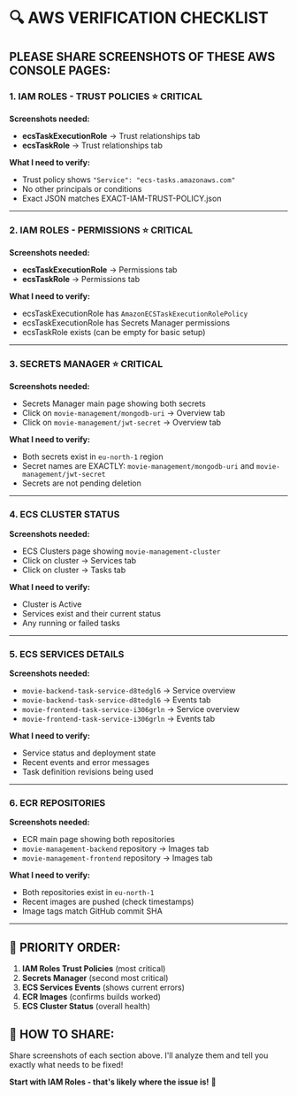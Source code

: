 # 🔍 AWS VERIFICATION CHECKLIST

## **PLEASE SHARE SCREENSHOTS OF THESE AWS CONSOLE PAGES:**

### **1. IAM ROLES - TRUST POLICIES** ⭐ CRITICAL
**Screenshots needed:**
- **ecsTaskExecutionRole** → Trust relationships tab
- **ecsTaskRole** → Trust relationships tab

**What I need to verify:**
- Trust policy shows `"Service": "ecs-tasks.amazonaws.com"`
- No other principals or conditions
- Exact JSON matches EXACT-IAM-TRUST-POLICY.json

---

### **2. IAM ROLES - PERMISSIONS** ⭐ CRITICAL
**Screenshots needed:**
- **ecsTaskExecutionRole** → Permissions tab
- **ecsTaskRole** → Permissions tab

**What I need to verify:**
- ecsTaskExecutionRole has `AmazonECSTaskExecutionRolePolicy`
- ecsTaskExecutionRole has Secrets Manager permissions
- ecsTaskRole exists (can be empty for basic setup)

---

### **3. SECRETS MANAGER** ⭐ CRITICAL
**Screenshots needed:**
- Secrets Manager main page showing both secrets
- Click on `movie-management/mongodb-uri` → Overview tab
- Click on `movie-management/jwt-secret` → Overview tab

**What I need to verify:**
- Both secrets exist in `eu-north-1` region
- Secret names are EXACTLY: `movie-management/mongodb-uri` and `movie-management/jwt-secret`
- Secrets are not pending deletion

---

### **4. ECS CLUSTER STATUS**
**Screenshots needed:**
- ECS Clusters page showing `movie-management-cluster`
- Click on cluster → Services tab
- Click on cluster → Tasks tab

**What I need to verify:**
- Cluster is Active
- Services exist and their current status
- Any running or failed tasks

---

### **5. ECS SERVICES DETAILS**
**Screenshots needed:**
- `movie-backend-task-service-d8tedgl6` → Service overview
- `movie-backend-task-service-d8tedgl6` → Events tab
- `movie-frontend-task-service-i306grln` → Service overview
- `movie-frontend-task-service-i306grln` → Events tab

**What I need to verify:**
- Service status and deployment state
- Recent events and error messages
- Task definition revisions being used

---

### **6. ECR REPOSITORIES**
**Screenshots needed:**
- ECR main page showing both repositories
- `movie-management-backend` repository → Images tab
- `movie-management-frontend` repository → Images tab

**What I need to verify:**
- Both repositories exist in `eu-north-1`
- Recent images are pushed (check timestamps)
- Image tags match GitHub commit SHA

---

## **🎯 PRIORITY ORDER:**
1. **IAM Roles Trust Policies** (most critical)
2. **Secrets Manager** (second most critical)
3. **ECS Services Events** (shows current errors)
4. **ECR Images** (confirms builds worked)
5. **ECS Cluster Status** (overall health)

## **📸 HOW TO SHARE:**
Share screenshots of each section above. I'll analyze them and tell you exactly what needs to be fixed!

**Start with IAM Roles - that's likely where the issue is!** 🎯
